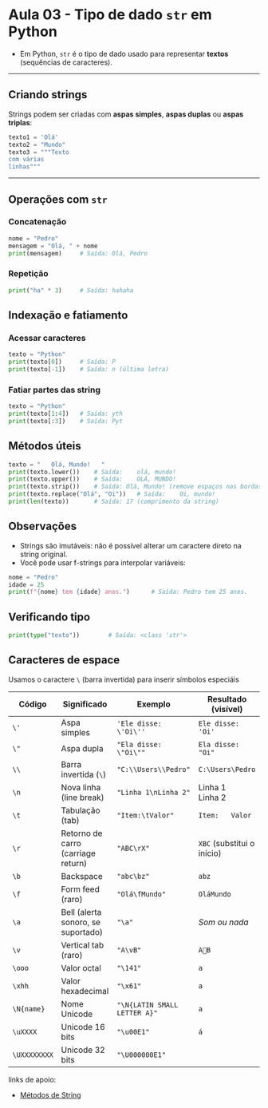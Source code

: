 # Aula 03 - Tipo de dado `str` em Python

-   Em Python, `str` é o tipo de dado usado para representar **textos** (sequências de caracteres).

---

## Criando strings

Strings podem ser criadas com **aspas simples**, **aspas duplas** ou **aspas triplas**:

```python
texto1 = 'Olá'
texto2 = "Mundo"
texto3 = """Texto
com várias
linhas"""
```

---

## Operações com `str`

### Concatenação

```python
nome = "Pedro"
mensagem = "Olá, " + nome
print(mensagem)     # Saída: Olá, Pedro
```

### Repetição

```python
print("ha" * 3)     # Saída: hahaha
```

## Indexação e fatiamento

### Acessar caracteres

```python
texto = "Python"
print(texto[0])     # Saída: P
print(texto[-1])    # Saída: n (última letra)
```

### Fatiar partes das string

```python
texto = "Python"
print(texto[1:4])   # Saída: yth
print(texto[:3])    # Saída: Pyt
```

## Métodos úteis

```python
texto = "   Olá, Mundo!   "
print(texto.lower())    # Saída:    olá, mundo!
print(texto.upper())    # Saída:    OLÁ, MUNDO!
print(texto.strip())    # Saída: Olá, Mundo! (remove espaços nas bordas)
print(texto.replace("Olá", "Oi"))   # Saída:    Oi, mundo!
print(len(texto))       # Saída: 17 (comprimento da string)
```

## Observações

-   Strings são imutáveis: não é possível alterar um caractere direto na string original.
-   Você pode usar f-strings para interpolar variáveis:

```python
nome = "Pedro"
idade = 25
print(f"{nome} tem {idade} anos.")      # Saída: Pedro tem 25 anos.
```

## Verificando tipo

```python
print(type("texto"))        # Saída: <class 'str'>
```

## Caracteres de espace

Usamos o caractere `\` (barra invertida) para inserir símbolos especiáis

| Código       | Significado                        | Exemplo                      | Resultado (visível)        |
| ------------ | ---------------------------------- | ---------------------------- | -------------------------- |
| `\'`         | Aspa simples                       | `'Ele disse: \'Oi\''`        | `Ele disse: 'Oi'`          |
| `\"`         | Aspa dupla                         | `"Ela disse: \"Oi\""`        | `Ela disse: "Oi"`          |
| `\\`         | Barra invertida (`\`)              | `"C:\\Users\\Pedro"`         | `C:\Users\Pedro`           |
| `\n`         | Nova linha (line break)            | `"Linha 1\nLinha 2"`         | Linha 1<br>Linha 2         |
| `\t`         | Tabulação (tab)                    | `"Item:\tValor"`             | `Item:   Valor`            |
| `\r`         | Retorno de carro (carriage return) | `"ABC\rX"`                   | `XBC` (substitui o início) |
| `\b`         | Backspace                          | `"abc\bz"`                   | `abz`                      |
| `\f`         | Form feed (raro)                   | `"Olá\fMundo"`               | `OláMundo`                 |
| `\a`         | Bell (alerta sonoro, se suportado) | `"\a"`                       | _Som ou nada_              |
| `\v`         | Vertical tab (raro)                | `"A\vB"`                     | `AB`                       |
| `\ooo`       | Valor octal                        | `"\141"`                     | `a`                        |
| `\xhh`       | Valor hexadecimal                  | `"\x61"`                     | `a`                        |
| `\N{name}`   | Nome Unicode                       | `"\N{LATIN SMALL LETTER A}"` | `a`                        |
| `\uXXXX`     | Unicode 16 bits                    | `"\u00E1"`                   | `á`                        |
| `\UXXXXXXXX` | Unicode 32 bits                    | `"\U000000E1"`               |

links de apoio:

-   [Métodos de String](https://docs.python.org/3/library/stdtypes.html#text-sequence-type-str)
